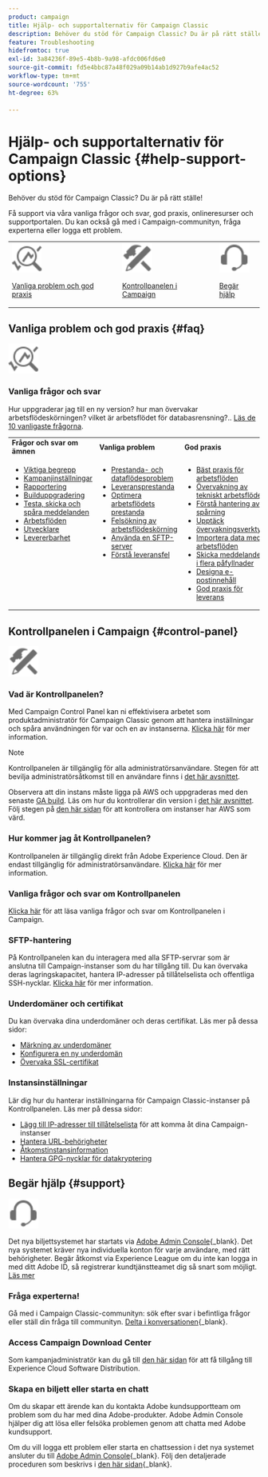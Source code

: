 ```yaml
---
product: campaign
title: Hjälp- och supportalternativ för Campaign Classic
description: Behöver du stöd för Campaign Classic? Du är på rätt ställe!
feature: Troubleshooting
hidefromtoc: true
exl-id: 3a84236f-89e5-4b8b-9a98-afdc006fd6e0
source-git-commit: fd5e4bbc87a48f029a09b14ab1d927b9afe4ac52
workflow-type: tm+mt
source-wordcount: '755'
ht-degree: 63%

---
```


# Hjälp- och supportalternativ för Campaign Classic {#help-support-options}

Behöver du stöd för Campaign Classic? Du är på rätt ställe!

Få support via våra vanliga frågor och svar, god praxis, onlineresurser och supportportalen. Du kan också gå med i Campaign-communityn, fråga experterna eller logga ett problem.

<table>
    <tr>
        <td><img src="platform/using/assets/do-not-localize/icon-faq.svg" width="60px"><p><a href="#faq">Vanliga problem och god praxis</a></p></td>
        <td><img src="platform/using/assets/do-not-localize/icon-control-panel.svg" width="60px"><p><a href="#control-panel">Kontrollpanelen i Campaign</a></p></td>
        <td><img src="platform/using/assets/do-not-localize/icon-support.svg" width="60px"><p><a href="#support">Begär hjälp</a></p></td>
    </tr>
</table>

## Vanliga problem och god praxis {#faq}

<img src="platform/using/assets/do-not-localize/icon-faq.svg" width="60px">

### Vanliga frågor och svar

Hur uppgraderar jag till en ny version? hur man övervakar arbetsflödeskörningen? vilket är arbetsflödet för databasrensning?.. [Läs de 10 vanligaste frågorna](platform/using/common-questions.md).

<table>
    <tr><td><strong>Frågor och svar om ämnen</strong></td><td><strong>Vanliga problem</strong></td><td><strong>God praxis</strong></td><td><strong>Instruktioner</strong></td></tr>
    <tr>
    <td valign="top">
        <ul>
        <li><a href="platform/using/faq-key-concepts.md">Viktiga begrepp</a></li>
        <li><a href="platform/using/faq-campaign-config.md">Kampanjinställningar</a></li>
        <li><a href="platform/using/faq-reporting.md">Rapportering</a></li>
        <li><a href="platform/using/faq-build-upgrade.md">Builduppgradering</a></li>
        <li><a href="platform/using/faq-messages.md">Testa, skicka och spåra meddelanden</a></li>
        <li><a href="platform/using/faq-workflows.md">Arbetsflöden</a></li>
        <li><a href="platform/using/faq-developers.md">Utvecklare</a></li>
        <li><a href="delivery/using/monitoring-deliverability.md">Levererbarhet</a></li>
        </ul>
    </td>
    <td valign="top">
        <ul>
        <li><a href="production/using/performance-and-throughput-issues.md">Prestanda- och dataflödesproblem</a></li>
        <li><a href="delivery/using/delivery-performances.md">Leveransprestanda</a></li>
        <li><a href="workflow/using/workflow-best-practices.md">Optimera arbetsflödets prestanda</a></li>
        <li><a href="workflow/using/monitoring-workflow-execution.md">Felsökning av arbetsflödeskörning</a></li>
        <li><a href="platform/using/sftp-server-usage.md">Använda en SFTP-server</a></li>
        <li><a href="delivery/using/understanding-delivery-failures.md">Förstå leveransfel</a></li>
        </ul>
    </td>
   <td valign="top">
        <ul>
        <li><a href="workflow/using/workflow-best-practices.md">Bäst praxis för arbetsflöden</a></li>
        <li><a href="workflow/using/monitoring-technical-workflows.md">Övervakning av tekniskt arbetsflöde</a></li>
        <li><a href="delivery/using/about-message-tracking.md">Förstå hantering av spårning</a></li>
        <li><a href="production/using/monitoring-guidelines.md">Upptäck övervakningsverktyg</a></li>
        <li><a href="platform/using/import-export-workflows.md">Importera data med arbetsflöden</a></li>
        <li><a href="delivery/using/steps-sending-the-delivery.md">Skicka meddelanden i flera påfyllnader</a></li>
        <li><a href="delivery/using/defining-the-email-content.md">Designa e-postinnehåll</a></li>
        <li><a href="delivery/using/delivery-best-practices.md">God praxis för leverans</a></li>
        </ul>
    </td>
    <td valign="top">
        <ul>
        <li><a href="production/using/build-upgrade.md">Uppgradera till den senaste versionen</a></li>
        <li><a href="platform/using/faq-build-upgrade.md">Vanliga frågor och svar om builduppgradering</a></li>
        <li><a href="delivery/using/about-delivery-monitoring.md">Övervaka en leverans</a></li>
        <li><a href="delivery/using/understanding-quarantine-management.md">Förstå karantänhantering</a></li>
        <li><a href="installation/using/get-started-security-privacy.md">Checklista för säkerhet och sekretess</a></li>
        <li><a href="platform/using/privacy-management.md">Sekretess- och medgivandehantering</a></li>
        <li><a href="platform/using/steps-to-create-a-query.md">Utforma en fråga</a></li>
        <li><a href="workflow/using/querying-recipient-table.md">Exempel på frågor</a></li>
        <li><a href="workflow/using/building-a-workflow.md">Bygg ett arbetsflöde</a></li>
        </ul>
    </td>
    </tr>
</table>

## Kontrollpanelen i Campaign {#control-panel}

<img src="platform/using/assets/do-not-localize/icon-control-panel.svg" width="60px">

### Vad är Kontrollpanelen?

Med Campaign Control Panel kan ni effektivisera arbetet som produktadministratör för Campaign Classic genom att hantera inställningar och spåra användningen för var och en av instanserna.
[Klicka här](https://experienceleague.adobe.com/docs/control-panel/using/discover-control-panel/key-features.html) för mer information.

>[!NOTE]
>
>Kontrollpanelen är tillgänglig för alla administratörsanvändare. Stegen för att bevilja administratörsåtkomst till en användare finns i [det här avsnittet](https://experienceleague.adobe.com/docs/control-panel/using/discover-control-panel/managing-permissions.html?lang=sv#discover-control-panel).
>
>Observera att din instans måste ligga på AWS och uppgraderas med den senaste [GA build](rn/using/rn-overview.md). Läs om hur du kontrollerar din version i [det här avsnittet](platform/using/launching-adobe-campaign.md#getting-your-campaign-version). Följ stegen på [den här sidan](https://experienceleague.adobe.com/docs/control-panel/using/faq.html?lang=sv) för att kontrollera om instanser har AWS som värd.

### Hur kommer jag åt Kontrollpanelen?

Kontrollpanelen är tillgänglig direkt från Adobe Experience Cloud. Den är endast tillgänglig för administratörsanvändare. [Klicka här](https://experienceleague.adobe.com/docs/control-panel/using/discover-control-panel/accessing-control-panel.html?lang=sv) för mer information.

### Vanliga frågor och svar om Kontrollpanelen

[Klicka här](https://experienceleague.adobe.com/docs/control-panel/using/faq.html?lang=sv) för att läsa vanliga frågor och svar om Kontrollpanelen i Campaign.

### SFTP-hantering

På Kontrollpanelen kan du interagera med alla SFTP-servrar som är anslutna till Campaign-instanser som du har tillgång till. Du kan övervaka deras lagringskapacitet, hantera IP-adresser på tillåtelselista och offentliga SSH-nycklar. [Klicka här](https://experienceleague.adobe.com/docs/control-panel/using/sftp-management/about-sftp-management.html) för mer information.

### Underdomäner och certifikat

Du kan övervaka dina underdomäner och deras certifikat. Läs mer på dessa sidor:
* [Märkning av underdomäner](https://experienceleague.adobe.com/docs/control-panel/using/subdomains-and-certificates/subdomains-branding.html?lang=sv)
* [Konfigurera en ny underdomän](https://experienceleague.adobe.com/docs/control-panel/using/subdomains-and-certificates/setting-up-new-subdomain.html?lang=sv)
* [Övervaka SSL-certifikat](https://experienceleague.adobe.com/docs/control-panel/using/subdomains-and-certificates/monitoring-ssl-certificates.html?lang=sv)

### Instansinställningar

Lär dig hur du hanterar inställningarna för Campaign Classic-instanser på Kontrollpanelen. Läs mer på dessa sidor:
* [Lägg till IP-adresser till tillåtelselista](https://experienceleague.adobe.com/docs/control-panel/using/instances-settings/ip-allow-listing-instance-access.html) för att komma åt dina Campaign-instanser
* [Hantera URL-behörigheter](https://experienceleague.adobe.com/docs/control-panel/using/instances-settings/url-permissions.html?lang=sv)
* [Åtkomstinstansinformation](https://experienceleague.adobe.com/docs/control-panel/using/instances-settings/instance-details.html)
* [Hantera GPG-nycklar för datakryptering](https://experienceleague.adobe.com/docs/control-panel/using/instances-settings/gpg-keys-management.html?lang=sv)

## Begär hjälp {#support}

<img src="platform/using/assets/do-not-localize/icon-support.svg" width="60px">

Det nya biljettsystemet har startats via [Adobe Admin Console](https://adminconsole.adobe.com/overview){_blank}. Det nya systemet kräver nya individuella konton för varje användare, med rätt behörigheter. Begär åtkomst via Experience League om du inte kan logga in med ditt Adobe ID, så registrerar kundtjänstteamet dig så snart som möjligt. [Läs mer](https://helpx.adobe.com/se/enterprise/using/support-for-experience-cloud.html)

### Fråga experterna!

Gå med i Campaign Classic-communityn: sök efter svar i befintliga frågor eller ställ din fråga till communityn. [Delta i konversationen](https://experienceleaguecommunities.adobe.com/t5/adobe-campaign-classic/ct-p/adobe-campaign-classic-community){_blank}.

### Access Campaign Download Center

Som kampanjadministratör kan du gå till [den här sidan](https://experience.adobe.com/#/downloads/content/software-distributicampaign.html) för att få tillgång till Experience Cloud Software Distribution.

### Skapa en biljett eller starta en chatt

Om du skapar ett ärende kan du kontakta Adobe kundsupportteam om problem som du har med dina Adobe-produkter. Adobe Admin Console hjälper dig att lösa eller felsöka problemen genom att chatta med Adobe kundsupport.

Om du vill logga ett problem eller starta en chattsession i det nya systemet ansluter du till [Adobe Admin Console](https://adminconsole.adobe.com/overview){_blank}. Följ den detaljerade proceduren som beskrivs i [den här sidan](https://helpx.adobe.com/se/enterprise/using/support-for-experience-cloud.html){_blank}.

